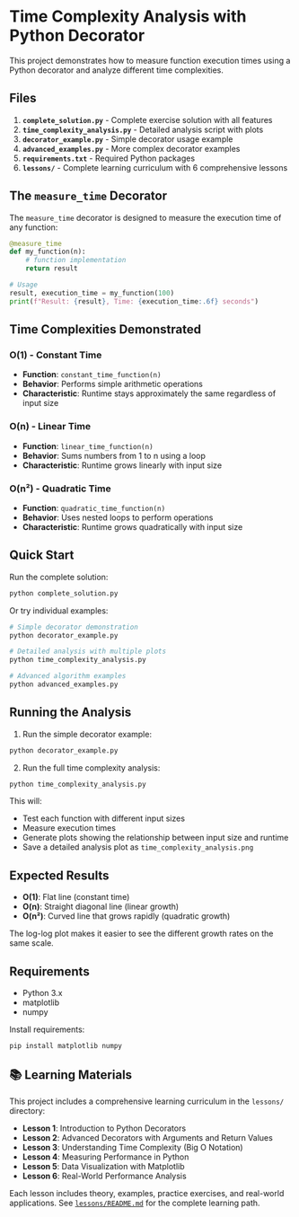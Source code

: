 # Time Complexity Analysis with Python Decorator

This project demonstrates how to measure function execution times using a Python decorator and analyze different time complexities.

## Files

1. **`complete_solution.py`** - Complete exercise solution with all features
2. **`time_complexity_analysis.py`** - Detailed analysis script with plots
3. **`decorator_example.py`** - Simple decorator usage example
4. **`advanced_examples.py`** - More complex decorator examples
5. **`requirements.txt`** - Required Python packages
6. **`lessons/`** - Complete learning curriculum with 6 comprehensive lessons

## The `measure_time` Decorator

The `measure_time` decorator is designed to measure the execution time of any function:

```python
@measure_time
def my_function(n):
    # function implementation
    return result

# Usage
result, execution_time = my_function(100)
print(f"Result: {result}, Time: {execution_time:.6f} seconds")
```

## Time Complexities Demonstrated

### O(1) - Constant Time
- **Function**: `constant_time_function(n)`
- **Behavior**: Performs simple arithmetic operations
- **Characteristic**: Runtime stays approximately the same regardless of input size

### O(n) - Linear Time
- **Function**: `linear_time_function(n)`
- **Behavior**: Sums numbers from 1 to n using a loop
- **Characteristic**: Runtime grows linearly with input size

### O(n²) - Quadratic Time
- **Function**: `quadratic_time_function(n)`
- **Behavior**: Uses nested loops to perform operations
- **Characteristic**: Runtime grows quadratically with input size

## Quick Start

Run the complete solution:
```bash
python complete_solution.py
```

Or try individual examples:
```bash
# Simple decorator demonstration
python decorator_example.py

# Detailed analysis with multiple plots
python time_complexity_analysis.py

# Advanced algorithm examples
python advanced_examples.py
```

## Running the Analysis

1. Run the simple decorator example:
```bash
python decorator_example.py
```

2. Run the full time complexity analysis:
```bash
python time_complexity_analysis.py
```

This will:
- Test each function with different input sizes
- Measure execution times
- Generate plots showing the relationship between input size and runtime
- Save a detailed analysis plot as `time_complexity_analysis.png`

## Expected Results

- **O(1)**: Flat line (constant time)
- **O(n)**: Straight diagonal line (linear growth)
- **O(n²)**: Curved line that grows rapidly (quadratic growth)

The log-log plot makes it easier to see the different growth rates on the same scale.

## Requirements

- Python 3.x
- matplotlib
- numpy

Install requirements:
```bash
pip install matplotlib numpy
```

## 📚 Learning Materials

This project includes a comprehensive learning curriculum in the `lessons/` directory:

- **Lesson 1**: Introduction to Python Decorators
- **Lesson 2**: Advanced Decorators with Arguments and Return Values  
- **Lesson 3**: Understanding Time Complexity (Big O Notation)
- **Lesson 4**: Measuring Performance in Python
- **Lesson 5**: Data Visualization with Matplotlib
- **Lesson 6**: Real-World Performance Analysis

Each lesson includes theory, examples, practice exercises, and real-world applications. See [`lessons/README.md`](lessons/README.md) for the complete learning path.
